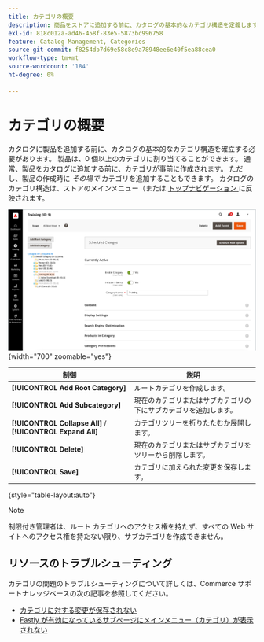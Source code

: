 ```yaml
---
title: カテゴリの概要
description: 商品をストアに追加する前に、カタログの基本的なカテゴリ構造を定義します。
exl-id: 818c012a-ad46-458f-83e5-5873bc996758
feature: Catalog Management, Categories
source-git-commit: f8254db7d69e58c8e9a78948ee6e40f5ea88cea0
workflow-type: tm+mt
source-wordcount: '184'
ht-degree: 0%

---
```


# カテゴリの概要

カタログに製品を追加する前に、カタログの基本的なカテゴリ構造を確立する必要があります。 製品は、0 個以上のカテゴリに割り当てることができます。 通常、製品をカタログに追加する前に、カテゴリが事前に作成されます。 ただし、製品の作成時に _その場で_ カテゴリを追加することもできます。 カタログのカテゴリ構造は、ストアのメインメニュー（または [ トップナビゲーション ](navigation-top.md) に反映されます。

![ カテゴリツリー ](./assets/category-selected.png){width="700" zoomable="yes"}

| 制御 | 説明 |
|--- |--- |
| **[!UICONTROL Add Root Category]** | ルートカテゴリを作成します。 |
| **[!UICONTROL Add Subcategory]** | 現在のカテゴリまたはサブカテゴリの下にサブカテゴリを追加します。 |
| **[!UICONTROL Collapse All]** / **[!UICONTROL Expand All]** | カテゴリツリーを折りたたむか展開します。 |
| **[!UICONTROL Delete]** | 現在のカテゴリまたはサブカテゴリをツリーから削除します。 |
| **[!UICONTROL Save]** | カテゴリに加えられた変更を保存します。 |

{style="table-layout:auto"}

>[!NOTE]
>
>制限付き管理者は、ルート カテゴリへのアクセス権を持たず、すべての Web サイトへのアクセス権を持たない限り、サブカテゴリを作成できません。

## リソースのトラブルシューティング

カテゴリの問題のトラブルシューティングについて詳しくは、Commerce サポートナレッジベースの次の記事を参照してください。

- [ カテゴリに対する変更が保存されない ](https://experienceleague.adobe.com/docs/commerce-knowledge-base/kb/troubleshooting/miscellaneous/changes-to-categories-are-not-being-saved.html?lang=ja)
- [Fastly が有効になっているサブページにメインメニュー（カテゴリ）が表示されない ](https://experienceleague.adobe.com/docs/commerce-knowledge-base/kb/troubleshooting/miscellaneous/main-menu-categories-not-displayed-on-subpages-with-fastly-enabled.html?lang=ja)

